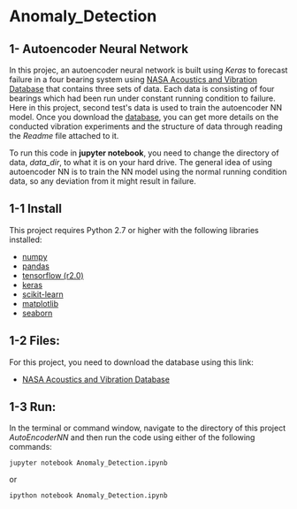 # Anomaly_Detection

## 1- Autoencoder Neural Network
In this projec, an autoencoder neural network is built using *Keras* to forecast failure in a four bearing system using [NASA Acoustics and Vibration Database](http://data-acoustics.com/measurements/bearing-faults/bearing-4/) that contains three sets of data. Each data is consisting of four bearings which had been run under constant running condition to failure. Here in this project, second test's data is used to train the autoencoder NN model. Once you download the [database](http://ti.arc.nasa.gov/c/3/), you can get more details on the conducted vibration experiments and the structure of data through reading the *Readme* file attached to it. 

To run this code in __jupyter notebook__, you need to change the directory of data, *data_dir*, to what it is on your hard drive. The general idea of using autoencoder NN is to train the NN model using the normal running condition data, so any deviation from it might result in failure.


## 1-1 Install
This project requires Python 2.7 or higher with the following libraries installed:
  * [numpy](https://numpy.org/)
  * [pandas](https://pandas.pydata.org/)
  * [tensorflow (r2.0)](https://www.tensorflow.org/versions/r2.0/api_docs/python/tf)
  * [keras](https://www.tensorflow.org/versions/r2.0/api_docs/python/tf)
  * [scikit-learn](https://scikit-learn.org/stable/)
  * [matplotlib](https://matplotlib.org/)
  * [seaborn](https://seaborn.pydata.org/)
  
## 1-2 Files:
For this project, you need to download the database using this link:
  * [NASA Acoustics and Vibration Database](http://ti.arc.nasa.gov/c/3/) 
  
## 1-3 Run:
In the terminal or command window, navigate to the directory of this project *AutoEncoderNN* and then run the code using either of the following commands:

`jupyter notebook Anomaly_Detection.ipynb`

or 

`ipython notebook Anomaly_Detection.ipynb`
